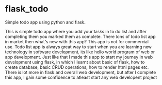 # flask_todo
Simple todo app using python and flask.

This is simple todo app where you add your tasks in to do list and after completing them you marked them as complete.
There tons of todo list app in market then what's new with this app?
This app is not for commercial use. Todo list app is always great way to start when you are learning new technology in software development, its like hello world program of web or app development.
Just like that I made this app to start my journey in web development using flask, in which I learnt about basic of flask, how to create database, basic CRUD operations, how to render html pages etc. 
There is lot more in flask and overall web development, but after I complete this app, I gain some confidence to atleast start any web developent project 
